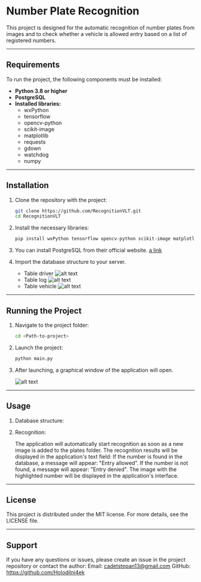 # Number Plate Recognition

This project is designed for the automatic recognition of number plates from images and to check whether a vehicle is allowed entry based on a list of registered numbers.

---

## Requirements

To run the project, the following components must be installed:

- **Python 3.8 or higher**
- **PostgreSQL**
- **Installed libraries:**
  - wxPython
  - tensorflow
  - opencv-python
  - scikit-image
  - matplotlib
  - requests
  - gdown
  - watchdog
  - numpy

---

## Installation

1. Clone the repository with the project:

   ```bash
   git clone https://github.com/RecognitionVLT.git
   cd RecognitionVLT

2. Install the necessary libraries:

    ```bash
    pip install wxPython tensorflow opencv-python scikit-image matplotlib requests gdown watchdog numpy

3. You can install PostgreSQL from their official website. [a link](https://www.postgresql.org/)

4. Import the database structure to your server.
    - Table driver
    ![alt text](docs/image-1.png)
    - Table log
    ![alt text](docs/image-2.png)
    - Table vehicle
    ![alt text](docs/image-3.png)

---

## Running the Project

1. Navigate to the project folder:

    ```bash
    cd <Path-to-project>

2. Launch the project:

    ```bash
    python main.py

3. After launching, a graphical window of the application will open.

    ![alt text](docs/image.png)

---

## Usage

1. Database structure:

2. Recognition:

    The application will automatically start recognition as soon as a new image is added to the plates folder.
    The recognition results will be displayed in the application's text field:
    If the number is found in the database, a message will appear: "Entry allowed".
    If the number is not found, a message will appear: "Entry denied".
    The image with the highlighted number will be displayed in the application's interface.

---

## License

This project is distributed under the MIT license. For more details, see the LICENSE file.

---

## Support

If you have any questions or issues, please create an issue in the project repository or contact the author:
    Email: <cadetstepan13@gmail.com>
    GitHub: <https://github.com/Holodilni4ek>
